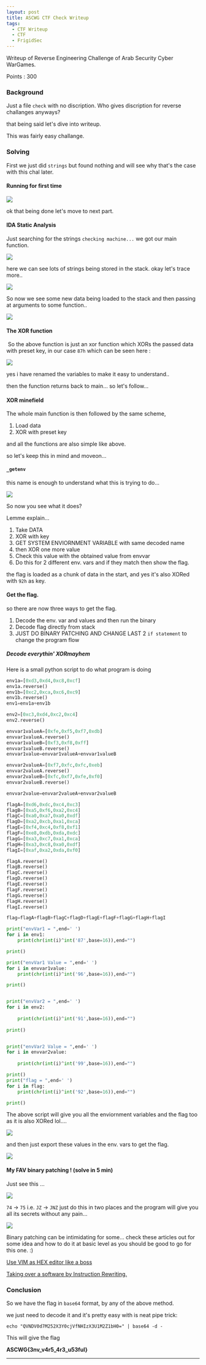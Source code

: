 ```yaml
---
layout: post
title: ASCWG CTF Check Writeup  
tags:
  - CTF Writeup
  - CTF
  - FrigidSec
---
```


<div class="message">
Writeup of Reverse Engineering Challenge of Arab Security Cyber WarGames.

Points : 300
</div>

### Background
Just a file `check` with no discription. Who gives discription for reverse challanges anyways?

that being said let's dive into writeup.

This was fairly easy challange.

### Solving

First we just did `strings` but found nothing and will see why that's the case with this chal later.

#### Running for first time

![](/assets/images/check/1.png)

ok that being done let's move to next part.

#### IDA Static Analysis

Just searching for the strings `checking machine...` we got our main function.


![](/assets/images/check/2.png)

here we can see lots of strings being stored in the stack. okay let's trace more..


![](/assets/images/check/3.png)

So now we see some new data being loaded to the stack and then passing at arguments to some function..


![](/assets/images/check/4.png)

#### The XOR function
![]()
So the above function is just an xor function which XORs the passed data with preset key, in our case `87h` which can be seen here :


![](/assets/images/check/5.png)

yes i have renamed the variables to make it easy to understand..

then the function returns back to main... so let's follow...

#### XOR minefield
The whole main function is then followed by the same scheme,

1. Load data
2. XOR with preset key 

and all the functions are also simple like above.

so let's keep this in mind and moveon...

#### `_getenv` 
this name is enough to understand what this is trying to do...

![](/assets/images/check/6.png)

So now you see what it does?

Lemme explain...

1. Take DATA 
2. XOR with key 
3. GET SYSTEM ENVIORNMENT VARIABLE with same decoded name
4. then XOR one more value 
5. Check this value with the obtained value from envvar
6. Do this for 2 different env. vars and if they match then show the flag.

the flag is loaded as a chunk of data in the start, and yes it's also XORed with `92h` as key.

#### Get the flag.

so there are now three ways to get the flag.

1. Decode the env. var and values and then run the binary
2. Decode flag directly from stack
3. JUST DO BINARY PATCHING AND CHANGE LAST 2 `if statement` to change the program flow

##### Decode everythin' XORmayhem

Here is a small python script to do what program is doing

```python
env1a=[0xd3,0xd4,0xc8,0xcf]
env1a.reverse()
env1b=[0xc2,0xca,0xc6,0xc9]
env1b.reverse()
env1=env1a+env1b

env2=[0xc3,0xd4,0xc2,0xc4]
env2.reverse()

envvar1valueA=[0xfe,0xf5,0xf7,0xdb]
envvar1valueA.reverse()
envvar1valueB=[0xf3,0xf8,0xff]
envvar1valueB.reverse()
envvar1value=envvar1valueA+envvar1valueB

envvar2valueA=[0xf7,0xfc,0xfc,0xeb]
envvar2valueA.reverse()
envvar2valueB=[0xfc,0xf7,0xfe,0xf0]
envvar2valueB.reverse()

envvar2value=envvar2valueA+envvar2valueB

flagA=[0xd6,0xdc,0xc4,0xc3]
flagB=[0xa5,0xf6,0xa2,0xc4]
flagC=[0xa0,0xa7,0xa0,0xdf]
flagD=[0xa2,0xcb,0xa1,0xca]
flagE=[0xf4,0xc4,0xf8,0xf1]
flagF=[0xe8,0xdb,0xda,0xdc]
flagG=[0xa3,0xc7,0xa1,0xca]
flagH=[0xa3,0xc8,0xa0,0xdf]
flagI=[0xaf,0xa2,0xda,0xf0]

flagA.reverse()
flagB.reverse()
flagC.reverse()
flagD.reverse()
flagE.reverse()
flagF.reverse()
flagG.reverse()
flagH.reverse()
flagI.reverse()

flag=flagA+flagB+flagC+flagD+flagE+flagF+flagG+flagH+flagI

print("envVar1 = ",end=' ')
for i in env1:
    print(chr(int(i)^int('87',base=16)),end="")

print()

print("envVar1 Value = ",end=' ')
for i in envvar1value:
    print(chr(int(i)^int('96',base=16)),end="")

print()


print("envVar2 = ",end=' ')
for i in env2:
    
    print(chr(int(i)^int('91',base=16)),end="")
    
print()


print("envVar2 Value = ",end=' ')
for i in envvar2value:
    
    print(chr(int(i)^int('99',base=16)),end="")

print()
print("flag = ",end=' ')
for i in flag:
    print(chr(int(i)^int('92',base=16)),end="")

print()
```
The above script will give you all the enviornment variables and the flag too as it is also XORed lol....


![](/assets/images/check/7.png)

and then just export these values in the env. vars to get the flag.

![](/assets/images/check/8.png)


#### My FAV binary patching ! (solve in 5 min)

Just see this ... 


![](/assets/images/check/9.png)

`74` -> `75` i.e. `JZ` -> `JNZ` just do this in two places and the program will give you all its secrets without any pain...


![](/assets/images/check/10.png)


Binary patching can be intimidating for some... check these articles out for some idea and how to do it at basic level as you should be good to go for this one. :)

[Use VIM as HEX editor like a boss](https://saket-upadhyay.github.io/2020/08/16/use-VIM-as-HEX-Editor.html)

[Taking over a software by Instruction Rewriting.](https://saket-upadhyay.github.io/article/2019/11/25/Taking-over-a-software-by-Instruction-Rewriting.html)


### Conclusion 

So we have the flag in `base64` format, by any of the above method.

we just need to decode it and it's pretty easy with is neat pipe trick:

`echo "QVNDV0d7M252X3Y0cjVfNHIzX3U1M2Z1bH0=" | base64 -d -` 

This will give the flag

**ASCWG{3nv\_v4r5\_4r3\_u53ful}**

---
